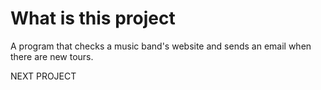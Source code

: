 # What is this project

A program that checks a music band's website and sends an email when there are new tours.

NEXT PROJECT